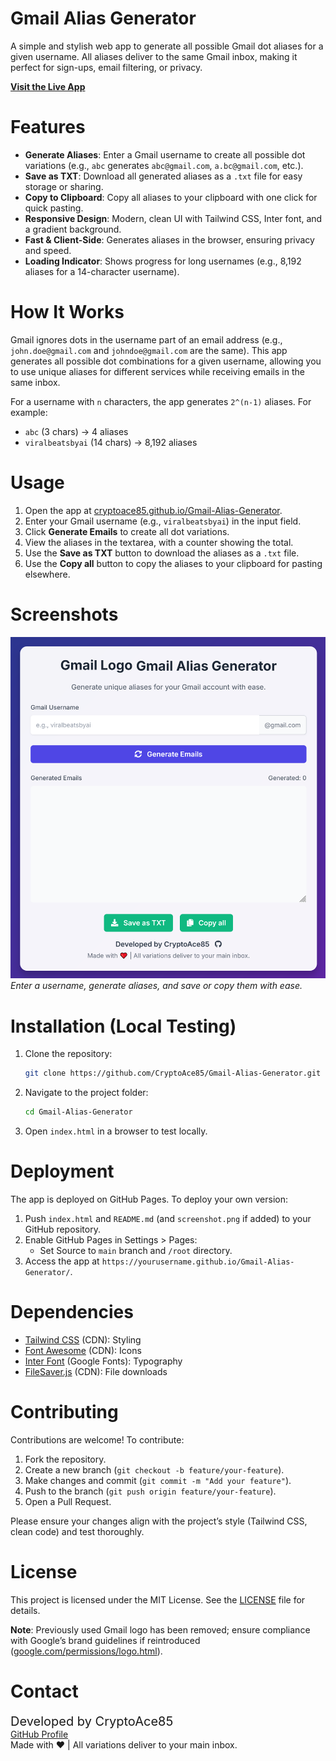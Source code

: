 # Gmail Alias Generator

A simple and stylish web app to generate all possible Gmail dot aliases for a given username. All aliases deliver to the same Gmail inbox, making it perfect for sign-ups, email filtering, or privacy.

**[Visit the Live App](https://cryptoace85.github.io/Gmail-Alias-Generator/)**

# Features

- **Generate Aliases**: Enter a Gmail username to create all possible dot variations (e.g., `abc` generates `abc@gmail.com`, `a.bc@gmail.com`, etc.).
- **Save as TXT**: Download all generated aliases as a `.txt` file for easy storage or sharing.
- **Copy to Clipboard**: Copy all aliases to your clipboard with one click for quick pasting.
- **Responsive Design**: Modern, clean UI with Tailwind CSS, Inter font, and a gradient background.
- **Fast & Client-Side**: Generates aliases in the browser, ensuring privacy and speed.
- **Loading Indicator**: Shows progress for long usernames (e.g., 8,192 aliases for a 14-character username).

# How It Works

Gmail ignores dots in the username part of an email address (e.g., `john.doe@gmail.com` and `johndoe@gmail.com` are the same). This app generates all possible dot combinations for a given username, allowing you to use unique aliases for different services while receiving emails in the same inbox.

For a username with `n` characters, the app generates `2^(n-1)` aliases. For example:
- `abc` (3 chars) → 4 aliases
- `viralbeatsbyai` (14 chars) → 8,192 aliases

# Usage

1. Open the app at [cryptoace85.github.io/Gmail-Alias-Generator](https://cryptoace85.github.io/Gmail-Alias-Generator/).
2. Enter your Gmail username (e.g., `viralbeatsbyai`) in the input field.
3. Click **Generate Emails** to create all dot variations.
4. View the aliases in the textarea, with a counter showing the total.
5. Use the **Save as TXT** button to download the aliases as a `.txt` file.
6. Use the **Copy all** button to copy the aliases to your clipboard for pasting elsewhere.

# Screenshots

![App Screenshot](screenshot.png)  
*Enter a username, generate aliases, and save or copy them with ease.*

# Installation (Local Testing)

1. Clone the repository:
   ```bash
   git clone https://github.com/CryptoAce85/Gmail-Alias-Generator.git
   ```
2. Navigate to the project folder:
   ```bash
   cd Gmail-Alias-Generator
   ```
3. Open `index.html` in a browser to test locally.

# Deployment

The app is deployed on GitHub Pages. To deploy your own version:

1. Push `index.html` and `README.md` (and `screenshot.png` if added) to your GitHub repository.
2. Enable GitHub Pages in Settings > Pages:
   - Set Source to `main` branch and `/root` directory.
3. Access the app at `https://yourusername.github.io/Gmail-Alias-Generator/`.

# Dependencies

- [Tailwind CSS](https://tailwindcss.com/) (CDN): Styling
- [Font Awesome](https://fontawesome.com/) (CDN): Icons
- [Inter Font](https://fonts.google.com/specimen/Inter) (Google Fonts): Typography
- [FileSaver.js](https://github.com/eligrey/FileSaver.js/) (CDN): File downloads

# Contributing

Contributions are welcome! To contribute:

1. Fork the repository.
2. Create a new branch (`git checkout -b feature/your-feature`).
3. Make changes and commit (`git commit -m "Add your feature"`).
4. Push to the branch (`git push origin feature/your-feature`).
5. Open a Pull Request.

Please ensure your changes align with the project’s style (Tailwind CSS, clean code) and test thoroughly.

# License

This project is licensed under the MIT License. See the [LICENSE](LICENSE) file for details.

**Note**: Previously used Gmail logo has been removed; ensure compliance with Google’s brand guidelines if reintroduced ([google.com/permissions/logo.html](https://www.google.com/permissions/logo.html)).

# Contact

<span style="font-size: 20px;">Developed by CryptoAce85</span>  
[<i class="fab fa-github"></i> GitHub Profile](https://github.com/CryptoAce85)  
Made with ❤️ | All variations deliver to your main inbox.